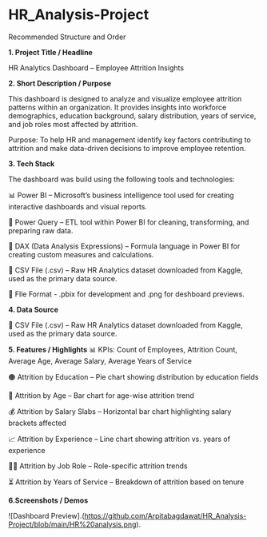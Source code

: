 # HR_Analysis-Project
Recommended Structure and Order

**1. Project Title / Headline**
   
HR Analytics Dashboard – Employee Attrition Insights

**2. Short Description / Purpose**

This dashboard is designed to analyze and visualize employee attrition patterns within an organization. It provides insights into workforce demographics, education background, salary distribution, years of service, and job roles most affected by attrition.

Purpose: To help HR and management identify key factors contributing to attrition and make data-driven decisions to improve employee retention.

**3. Tech Stack**
   
The dashboard was build using the following tools and technologies:

📊 Power BI – Microsoft’s business intelligence tool used for creating interactive dashboards and visual reports.

📁 Power Query – ETL tool within Power BI for cleaning, transforming, and preparing raw data.

🧠 DAX (Data Analysis Expressions) – Formula language in Power BI for creating custom measures and calculations.

📑 CSV File (.csv) – Raw HR Analytics dataset downloaded from Kaggle, used as the primary data source.

📁 FIle Format - .pbix for development and .png for deshboard previews.

**4. Data Source**
   
📑 CSV File (.csv) – Raw HR Analytics dataset downloaded from Kaggle, used as the primary data source.

**5. Features / Highlights**
📊 KPIs: Count of Employees, Attrition Count, Average Age, Average Salary, Average Years of Service

🟠 Attrition by Education – Pie chart showing distribution by education fields

🔵 Attrition by Age – Bar chart for age-wise attrition trend

💰 Attrition by Salary Slabs – Horizontal bar chart highlighting salary brackets affected

📈 Attrition by Experience – Line chart showing attrition vs. years of experience

🧑‍🔬 Attrition by Job Role – Role-specific attrition trends

⏳ Attrition by Years of Service – Breakdown of attrition based on tenure

**6.Screenshots / Demos**

![Dashboard Preview].(https://github.com/Arpitabagdawat/HR_Analysis-Project/blob/main/HR%20analysis.png).
